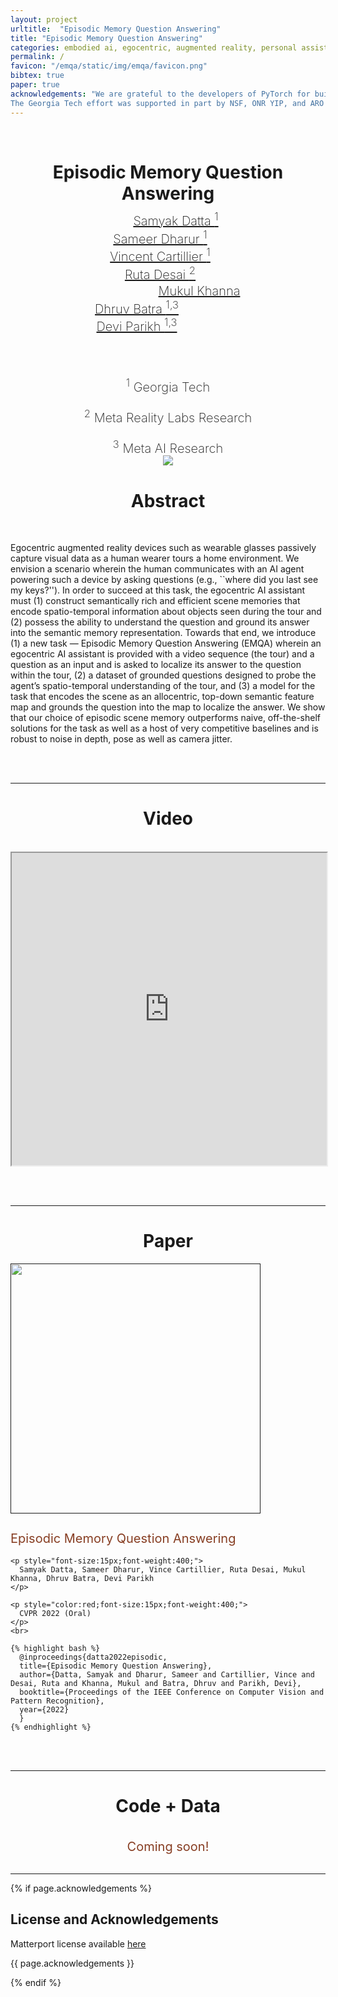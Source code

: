 ```yaml
---
layout: project
urltitle:  "Episodic Memory Question Answering"
title: "Episodic Memory Question Answering"
categories: embodied ai, egocentric, augmented reality, personal assistants, computer vision, natural language processing
permalink: /
favicon: "/emqa/static/img/emqa/favicon.png"
bibtex: true
paper: true
acknowledgements: "We are grateful to the developers of PyTorch for building an excellent framework.
The Georgia Tech effort was supported in part by NSF, ONR YIP, and ARO PECASE. The views and conclusions contained herein are those of the authors and should not be interpreted as necessarily representing the official policies or endorsements, either expressed or implied, of the U.S. Government, or any sponsor. The webpage template was borrowed from https://embodiedqa.org ."
---
```


<br>
<!-- paper title -->
<div class="row">
  <div class="col-xs-12">
    <center>
      <h1>Episodic Memory Question Answering</h1>
    </center>
  </div>
</div>

<!-- 
  author list (line 1)
  -- the negative left margins for individual name divs is to make the names appear closer together
  might need to manually adjust if more names are added etc.
  -- the negative top margin for the whole div is to get it closer to the title
-->
<br>
<div class="row" style="margin-top:-25px;">
  <div class="col-xs-3" style="margin-left:25px;">
    <center>
      <!-- color:#1a1aff -->
      <a style="font-size: 20px;font-weight:200;" href="https://samyak-268.github.io/">
        Samyak Datta <sup>1</sup>
      </a>
    </center>
  </div>
  
  <div class="col-xs-3" style="margin-left:-25px;">
    <center>
      <!-- color:#1a1aff -->
      <a style="font-size: 20px;font-weight:200;" href="https://sameerdharur.github.io/">
        Sameer Dharur <sup>1</sup>
      </a>
    </center>
  </div>
  
  <div class="col-xs-3" style="margin-left:-25px;">
    <center>
      <!-- color:#1a1aff -->
      <a style="font-size: 20px;font-weight:200;" href="https://vincentcartillier.github.io/">
        Vincent Cartillier <sup>1</sup>
      </a>
    </center>
  </div>
  
  <div class="col-xs-3" style="margin-left:-25px;">
    <center>
      <!-- color:#1a1aff -->
      <a style="font-size: 20px;font-weight:200;" href="https://rutadesai.github.io/">
        Ruta Desai <sup>2</sup>
      </a>
    </center>
  </div>
</div>

<!-- 
  author list (line 2)
  the negative margins for divs is to make the names appear closer together
  might need to manually adjust if more names are added etc.
-->
<br>
<div class="row" style="margin-top:-15px;">
  <div class="col-xs-4" style="margin-left:100px;">
    <center>
      <!-- color:#1a1aff -->
      <a style="font-size: 20px;font-weight:200;" href="https://mukulkhanna.github.io/">
        Mukul Khanna
      </a>
    </center>
  </div>
  
  <div class="col-xs-4" style="margin-left:-100px;">
    <center>
      <!-- color:#1a1aff -->
      <a style="font-size: 20px;font-weight:200;" href="https://faculty.cc.gatech.edu/~dbatra/">
        Dhruv Batra <sup>1,3</sup>
      </a>
    </center>
  </div>
  
  <div class="col-xs-4" style="margin-left:-100px;">
    <center>
      <!-- color:#1a1aff -->
      <a style="font-size: 20px;font-weight:200;" href="https://faculty.cc.gatech.edu/~parikh/">
        Devi Parikh <sup>1,3</sup>
      </a>
    </center>
  </div>
</div>


<!-- 
  affiliations list
-->
<br><br>
<div class="row">
  <div class="col-xs-4">
    <center>
      <!-- color:#1a1aff -->
      <p style="font-size: 20px;font-weight:200;">
        <sup>1</sup> Georgia Tech
      </p>
    </center>
  </div>
  
  <div class="col-xs-4">
    <center>
      <!-- color:#1a1aff -->
      <p style="font-size: 20px;font-weight:200;">
        <sup>2</sup> Meta Reality Labs Research
      </p>
    </center>
  </div>
  
  <div class="col-xs-4">
    <center>
      <!-- color:#1a1aff -->
      <p style="font-size: 20px;font-weight:200;">
        <sup>3</sup> Meta AI Research
      </p>
    </center>
  </div>
</div>

<div class="row">
  <div class="col-xs-12" style="margin-top:-20px;">
    <center>
      <img src="{{ "/static/img/emqa/teaser.png" | prepend:site.baseurl }}">
    </center>
  </div>
</div>

<!-- 
  abstract
-->
<div class="row">
  <div class="col-xs-12">
    <center>
      <h1>Abstract</h1>
    </center>
    <br>
    <p>
      Egocentric augmented reality devices such as wearable glasses passively capture visual data as a human wearer tours a home environment. We envision a scenario wherein the human communicates with an AI agent powering such a device by asking questions (e.g., ``where did you last see my keys?''). In order to succeed at this task, the egocentric AI assistant must (1) construct semantically rich and efficient scene memories that encode spatio-temporal information about objects seen during the tour and (2) possess the ability to understand the question and ground its answer into the semantic memory representation. Towards that end, we introduce (1) a new task — Episodic Memory Question Answering (EMQA) wherein an egocentric AI assistant is provided with a video sequence (the tour) and a question as an input and is asked to localize its answer to the question within the tour, (2) a dataset of grounded questions designed to probe the agent’s spatio-temporal understanding of the tour, and (3) a model for the task that encodes the scene as an allocentric, top-down semantic feature map and grounds the question into the map to localize the answer. We show that our choice of episodic scene memory outperforms naive, off-the-shelf solutions for the task as well as a host of very competitive baselines and is robust to noise in depth, pose as well as camera jitter.
    </p>
  </div>
</div>

<br><br>
<hr>

<!-- 
  video
-->
<div class="row">
  <div class="col-xs-12">
    <center>
      <h1>Video</h1>
    </center>
    <br>
    <center>
      <iframe width="100%" height="500" src="https://youtube.com/embed/_K5CPq8kuRE" allowfullscreen></iframe>
    </center>
  </div>
</div>

<br><br>
<hr>

<!-- 
  paper
-->
<div class="row">
  <center>
    <h1>Paper</h1>
  </center>
  <div class="col-xs-6">
    <a href="">
        <img height="400" width="400" src="{{ "/static/img/emqa/thumb.png" | prepend:site.baseurl }}">
    </a>
  </div>
  
  <div class="col-xs-6">
    <h2 style="color:#873e23;font-size:20px;font-weight:375;">
      Episodic Memory Question Answering
    </h2>

    <p style="font-size:15px;font-weight:400;">
      Samyak Datta, Sameer Dharur, Vince Cartillier, Ruta Desai, Mukul Khanna, Dhruv Batra, Devi Parikh
    </p>

    <p style="color:red;font-size:15px;font-weight:400;">
      CVPR 2022 (Oral)
    </p>
    <br>
    
    {% highlight bash %}
      @inproceedings{datta2022episodic,
      title={Episodic Memory Question Answering},
      author={Datta, Samyak and Dharur, Sameer and Cartillier, Vince and Desai, Ruta and Khanna, Mukul and Batra, Dhruv and Parikh, Devi},
      booktitle={Proceedings of the IEEE Conference on Computer Vision and Pattern Recognition},
      year={2022}
      }
    {% endhighlight %}
  </div>
</div>

<br><br>
<hr>

<!-- 
  data+code
-->
<div class="row">
  <center>
    <h1>Code + Data</h1><br>
    <span style="color:#873e23;font-size:20px;font-weight:375;">Coming soon!</span>
  </center>
</div>

<br>
<hr>

{% if page.acknowledgements %}
<div class="row">
  <div class="col-xs-12">
    <h2>License and Acknowledgements</h2>
  </div>
</div>
<a name="/acknowledgements"></a>
<div class="row">
  <div class="col-xs-12">
    <p>
      Matterport license available <a href="{{ "/static/pdf/mp3d_license.pdf" | prepend:site.baseurl }}">here</a>
    </p>
    <p>
      {{ page.acknowledgements }}
    </p>
  </div>
</div>
{% endif %}
